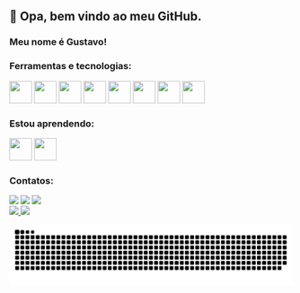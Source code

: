 ## 👋 Opa, bem vindo ao meu GitHub.
### Meu nome é Gustavo!

### Ferramentas e tecnologias:

<img src="https://cdn.jsdelivr.net/gh/devicons/devicon/icons/git/git-original.svg" width="40" height="40" margin-left="5px" /> <img src="https://cdn.jsdelivr.net/gh/devicons/devicon/icons/linux/linux-plain.svg" width="40" height="40" margin-left="5px"/> <img src="https://cdn.jsdelivr.net/gh/devicons/devicon/icons/html5/html5-plain.svg" width="40" height="40" margin-left="5px"/> <img src="https://cdn.jsdelivr.net/gh/devicons/devicon/icons/css3/css3-plain.svg" width="40" height="40" margin-left="5px"/> <img src="https://cdn.jsdelivr.net/gh/devicons/devicon/icons/javascript/javascript-original.svg" width="40" height="40" margin-left="5px"/> <img src="https://cdn.jsdelivr.net/gh/devicons/devicon/icons/react/react-original.svg" width="40" height="40" margin-left="5px"/> <img src="https://cdn.jsdelivr.net/gh/devicons/devicon/icons/python/python-plain.svg" width="40" height="40" margin-left="5px"/> <img src="https://cdn.jsdelivr.net/gh/devicons/devicon/icons/flask/flask-original.svg" width="40" height="40" margin-left="5px"/>
          
          
### Estou aprendendo: 

<img src="https://cdn.jsdelivr.net/gh/devicons/devicon/icons/mongodb/mongodb-plain.svg" width="40" height="40" margin-left="5px"/> <img src="https://cdn.jsdelivr.net/gh/devicons/devicon/icons/postgresql/postgresql-plain.svg" width="40" height="40" margin-left="5px"/>


### Contatos:

<div>
  <a href="https://www.instagram.com/123_gustavo_123" target="_blank"><img src="https://img.shields.io/badge/-Instagram-%23E4405F?style=for-the-badge&logo=instagram&logoColor=white" target="_blank"></a>
  <a href = "mailto:ribeiro.gustavo95@gmail.com"><img src="https://img.shields.io/badge/Gmail-D14836?style=for-the-badge&logo=gmail&logoColor=white" target="_blank"></a>
  <a href="https://www.linkedin.com/in/gustavo-ribeiro-1522331a7/" target="_blank"><img src="https://img.shields.io/badge/-LinkedIn-%230077B5?style=for-the-badge&logo=linkedin&logoColor=white" target="_blank"></a>   
</div>


<div>
  <a href="https://github.com/seu-usuário-aqui">
  <img height="180em" src="https://github-readme-stats.vercel.app/api/top-langs/?username=pronguto&layout=compact&langs_count=7&theme=dracula"/>
  <img height="180em" src="https://github-readme-stats.vercel.app/api?pronguto&show_icons=true&theme=dracula&include_all_commits=true&count_private=true"/>
</div>

  
![Snake animation](https://github.com/pronguto/pronguto/blob/output/github-contribution-grid-snake.svg)

<!--
**pronguto/pronguto** is a ✨ _special_ ✨ repository because its `README.md` (this file) appears on your GitHub profile.


## 👋 Hello! Welcome to my Github profile.
### My name is Gustavo!


Here are some ideas to get you started:

- 🔭 I’m currently working on ...
- 🌱 I'm currently learning technologies to become a full stack web developer and some of the languages I'm learning are javascript, typescript, react, python, flask, NoSQL and SQL.

- 🌱 Atualmente estou aprendendo tecnologias para me tornar um desenvolvedor web full stack e algumas das linguagens que estou aprendendo são javascript, typescript, react, python, flask, NoSQL e SQL.

- 👯 I'm looking to collaborate on full stack web projects.

- 👯 Estou procurando colaborar em projetos web full stack.

- 🤔 I’m looking for help with ...
- 💬 Ask me about ...
- 📫 How to reach me: https://www.linkedin.com/in/gustavo-ribeiro-1522331a7/
- 😄 Pronouns: ...
- ⚡ Fun fact: ...
-->
